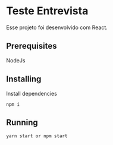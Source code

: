 # Teste Entrevista

Esse projeto foi desenvolvido com React.



## Prerequisites

NodeJs


## Installing

Install dependencies

```
npm i

```

## Running 

```
yarn start or npm start

```







